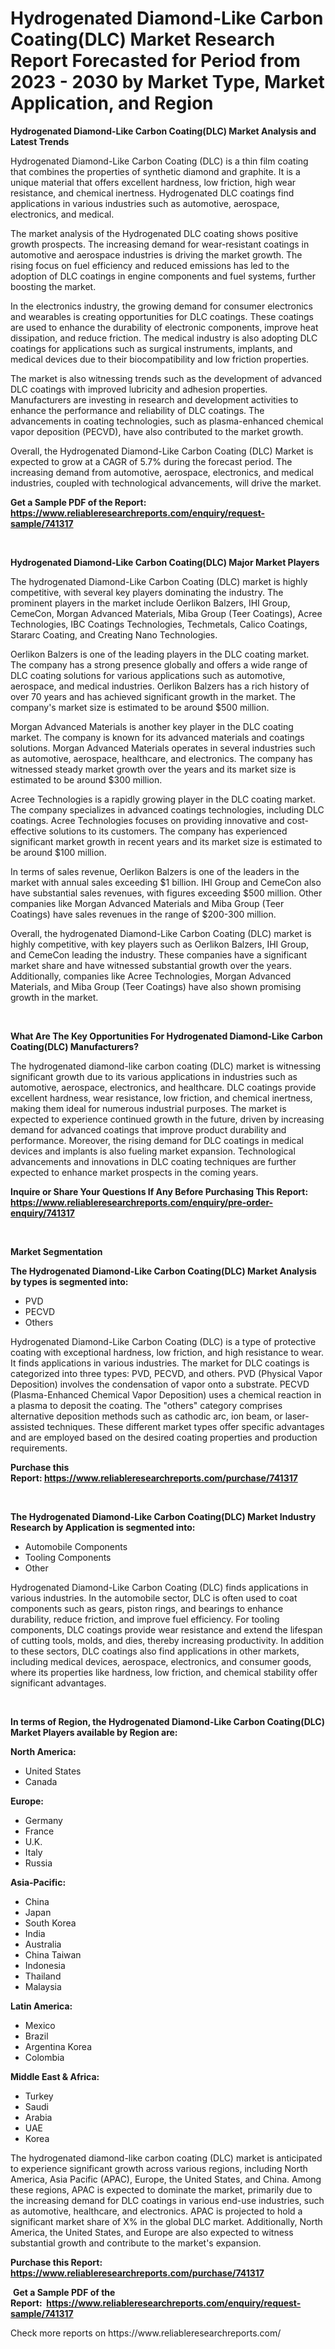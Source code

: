 <p><h1>Hydrogenated Diamond-Like Carbon Coating(DLC) Market Research Report Forecasted for Period from 2023 -  2030 by Market Type, Market Application, and Region</h1></p><p><strong>Hydrogenated Diamond-Like Carbon Coating(DLC) Market Analysis and Latest Trends</strong></p>
<p><p>Hydrogenated Diamond-Like Carbon Coating (DLC) is a thin film coating that combines the properties of synthetic diamond and graphite. It is a unique material that offers excellent hardness, low friction, high wear resistance, and chemical inertness. Hydrogenated DLC coatings find applications in various industries such as automotive, aerospace, electronics, and medical.</p><p>The market analysis of the Hydrogenated DLC coating shows positive growth prospects. The increasing demand for wear-resistant coatings in automotive and aerospace industries is driving the market growth. The rising focus on fuel efficiency and reduced emissions has led to the adoption of DLC coatings in engine components and fuel systems, further boosting the market.</p><p>In the electronics industry, the growing demand for consumer electronics and wearables is creating opportunities for DLC coatings. These coatings are used to enhance the durability of electronic components, improve heat dissipation, and reduce friction. The medical industry is also adopting DLC coatings for applications such as surgical instruments, implants, and medical devices due to their biocompatibility and low friction properties.</p><p>The market is also witnessing trends such as the development of advanced DLC coatings with improved lubricity and adhesion properties. Manufacturers are investing in research and development activities to enhance the performance and reliability of DLC coatings. The advancements in coating technologies, such as plasma-enhanced chemical vapor deposition (PECVD), have also contributed to the market growth.</p><p>Overall, the Hydrogenated Diamond-Like Carbon Coating (DLC) Market is expected to grow at a CAGR of 5.7% during the forecast period. The increasing demand from automotive, aerospace, electronics, and medical industries, coupled with technological advancements, will drive the market.</p></p>
<p><strong>Get a Sample PDF of the Report:&nbsp; <a href="https://www.reliableresearchreports.com/enquiry/request-sample/741317">https://www.reliableresearchreports.com/enquiry/request-sample/741317</a></strong></p>
<p>&nbsp;</p>
<p><strong>Hydrogenated Diamond-Like Carbon Coating(DLC) Major Market Players</strong></p>
<p><p>The hydrogenated Diamond-Like Carbon Coating (DLC) market is highly competitive, with several key players dominating the industry. The prominent players in the market include Oerlikon Balzers, IHI Group, CemeCon, Morgan Advanced Materials, Miba Group (Teer Coatings), Acree Technologies, IBC Coatings Technologies, Techmetals, Calico Coatings, Stararc Coating, and Creating Nano Technologies.</p><p>Oerlikon Balzers is one of the leading players in the DLC coating market. The company has a strong presence globally and offers a wide range of DLC coating solutions for various applications such as automotive, aerospace, and medical industries. Oerlikon Balzers has a rich history of over 70 years and has achieved significant growth in the market. The company's market size is estimated to be around $500 million.</p><p>Morgan Advanced Materials is another key player in the DLC coating market. The company is known for its advanced materials and coatings solutions. Morgan Advanced Materials operates in several industries such as automotive, aerospace, healthcare, and electronics. The company has witnessed steady market growth over the years and its market size is estimated to be around $300 million.</p><p>Acree Technologies is a rapidly growing player in the DLC coating market. The company specializes in advanced coatings technologies, including DLC coatings. Acree Technologies focuses on providing innovative and cost-effective solutions to its customers. The company has experienced significant market growth in recent years and its market size is estimated to be around $100 million.</p><p>In terms of sales revenue, Oerlikon Balzers is one of the leaders in the market with annual sales exceeding $1 billion. IHI Group and CemeCon also have substantial sales revenues, with figures exceeding $500 million. Other companies like Morgan Advanced Materials and Miba Group (Teer Coatings) have sales revenues in the range of $200-300 million.</p><p>Overall, the hydrogenated Diamond-Like Carbon Coating (DLC) market is highly competitive, with key players such as Oerlikon Balzers, IHI Group, and CemeCon leading the industry. These companies have a significant market share and have witnessed substantial growth over the years. Additionally, companies like Acree Technologies, Morgan Advanced Materials, and Miba Group (Teer Coatings) have also shown promising growth in the market.</p></p>
<p>&nbsp;</p>
<p><strong>What Are The Key Opportunities For Hydrogenated Diamond-Like Carbon Coating(DLC) Manufacturers?</strong></p>
<p><p>The hydrogenated diamond-like carbon coating (DLC) market is witnessing significant growth due to its various applications in industries such as automotive, aerospace, electronics, and healthcare. DLC coatings provide excellent hardness, wear resistance, low friction, and chemical inertness, making them ideal for numerous industrial purposes. The market is expected to experience continued growth in the future, driven by increasing demand for advanced coatings that improve product durability and performance. Moreover, the rising demand for DLC coatings in medical devices and implants is also fueling market expansion. Technological advancements and innovations in DLC coating techniques are further expected to enhance market prospects in the coming years.</p></p>
<p><strong>Inquire or Share Your Questions If Any Before Purchasing This Report: <a href="https://www.reliableresearchreports.com/enquiry/pre-order-enquiry/741317">https://www.reliableresearchreports.com/enquiry/pre-order-enquiry/741317</a></strong></p>
<p>&nbsp;</p>
<p><strong>Market Segmentation</strong></p>
<p><strong>The Hydrogenated Diamond-Like Carbon Coating(DLC) Market Analysis by types is segmented into:</strong></p>
<p><ul><li>PVD</li><li>PECVD</li><li>Others</li></ul></p>
<p><p>Hydrogenated Diamond-Like Carbon Coating (DLC) is a type of protective coating with exceptional hardness, low friction, and high resistance to wear. It finds applications in various industries. The market for DLC coatings is categorized into three types: PVD, PECVD, and others. PVD (Physical Vapor Deposition) involves the condensation of vapor onto a substrate. PECVD (Plasma-Enhanced Chemical Vapor Deposition) uses a chemical reaction in a plasma to deposit the coating. The "others" category comprises alternative deposition methods such as cathodic arc, ion beam, or laser-assisted techniques. These different market types offer specific advantages and are employed based on the desired coating properties and production requirements.</p></p>
<p><strong>Purchase this Report:&nbsp;<a href="https://www.reliableresearchreports.com/purchase/741317">https://www.reliableresearchreports.com/purchase/741317</a></strong></p>
<p>&nbsp;</p>
<p><strong>The Hydrogenated Diamond-Like Carbon Coating(DLC) Market Industry Research by Application is segmented into:</strong></p>
<p><ul><li>Automobile Components</li><li>Tooling Components</li><li>Other</li></ul></p>
<p><p>Hydrogenated Diamond-Like Carbon Coating (DLC) finds applications in various industries. In the automobile sector, DLC is often used to coat components such as gears, piston rings, and bearings to enhance durability, reduce friction, and improve fuel efficiency. For tooling components, DLC coatings provide wear resistance and extend the lifespan of cutting tools, molds, and dies, thereby increasing productivity. In addition to these sectors, DLC coatings also find applications in other markets, including medical devices, aerospace, electronics, and consumer goods, where its properties like hardness, low friction, and chemical stability offer significant advantages.</p></p>
<p>&nbsp;</p>
<p><strong>In terms of Region, the Hydrogenated Diamond-Like Carbon Coating(DLC) Market Players available by Region are:</strong></p>
<p>
    <p> <strong> North America: </strong>
        <ul>
            <li>United States</li>
            <li>Canada</li>
        </ul>
        </p> 
    <p> <strong> Europe: </strong>
        <ul>
            <li>Germany</li>
            <li>France</li>
            <li>U.K.</li>
            <li>Italy</li>
            <li>Russia</li>
        </ul>
        </p> 
    <p> <strong> Asia-Pacific: </strong>
        <ul>
            <li>China</li>
            <li>Japan</li>
            <li>South Korea</li>
            <li>India</li>
            <li>Australia</li>
            <li>China Taiwan</li>
            <li>Indonesia</li>
            <li>Thailand</li>
            <li>Malaysia</li>
        </ul>
        </p> 
    <p> <strong> Latin America: </strong>
        <ul>
            <li>Mexico</li>
            <li>Brazil</li>
            <li>Argentina Korea</li>
            <li>Colombia</li>
        </ul>
        </p> 
    <p> <strong> Middle East & Africa: </strong>
        <ul>
            <li>Turkey</li>
            <li>Saudi</li>
            <li>Arabia</li>
            <li>UAE</li>
            <li>Korea</li>
        </ul>
    </p>
    </p>
<p><p>The hydrogenated diamond-like carbon coating (DLC) market is anticipated to experience significant growth across various regions, including North America, Asia Pacific (APAC), Europe, the United States, and China. Among these regions, APAC is expected to dominate the market, primarily due to the increasing demand for DLC coatings in various end-use industries, such as automotive, healthcare, and electronics. APAC is projected to hold a significant market share of X% in the global DLC market. Additionally, North America, the United States, and Europe are also expected to witness substantial growth and contribute to the market's expansion.</p></p>
<p><strong>Purchase this Report: <a href="https://www.reliableresearchreports.com/purchase/741317">https://www.reliableresearchreports.com/purchase/741317</a></strong></p>
<p>&nbsp;<strong>Get a Sample PDF of the Report:&nbsp;&nbsp;<a href="https://www.reliableresearchreports.com/enquiry/request-sample/741317">https://www.reliableresearchreports.com/enquiry/request-sample/741317</a></strong></p>
<p><strong></strong></p>
<p>Check more reports on https://www.reliableresearchreports.com/</p>